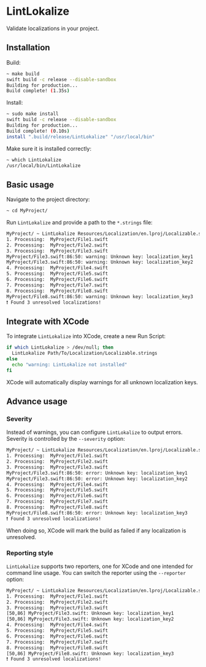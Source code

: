 # LintLokalize

Validate localizations in your project.

## Installation

Build:

```bash
~ make build
swift build -c release --disable-sandbox
Building for production...
Build complete! (1.35s)
```

Install:

```bash
~ sudo make install
swift build -c release --disable-sandbox
Building for production...
Build complete! (0.10s)
install ".build/release/LintLokalize" "/usr/local/bin"
```

Make sure it is installed correctly:

```bash
~ which LintLokalize
/usr/local/bin/LintLokalize
```

## Basic usage

Navigate to the project directory:

```bash
~ cd MyProject/
```

Run `LintLokalize` and provide a path to the `*.strings` file:

```bash
MyProject/ ~ LintLokalize Resources/Localization/en.lproj/Localizable.string
1. Processing:  MyProject/File1.swift
2. Processing:  MyProject/File2.swift
3. Processing:  MyProject/File3.swift
MyProject/File3.swift:86:50: warning: Unknown key: localization_key1
MyProject/File3.swift:86:50: warning: Unknown key: localization_key2
4. Processing:  MyProject/File4.swift
5. Processing:  MyProject/File5.swift
6. Processing:  MyProject/File6.swift
7. Processing:  MyProject/File7.swift
8. Processing:  MyProject/File8.swift
MyProject/File8.swift:86:50: warning: Unknown key: localization_key3
❗️ Found 3 unresolved localizations!
```

## Integrate with XCode

To integrate `LintLokalize` into XCode, create a new Run Script:

```bash
if which LintLokalize > /dev/null; then
  LintLokalize Path/To/Localization/Localizable.strings
else
  echo "warning: LintLokalize not installed"
fi
```

XCode will automatically display warnings for all unknown localization keys.

## Advance usage

### Severity 

Instead of warnings, you can configure `LintLokalize` to output errors. Severity is controlled by the `--severity` option:

```bash
MyProject/ ~ LintLokalize Resources/Localization/en.lproj/Localizable.string --severity error
1. Processing:  MyProject/File1.swift
2. Processing:  MyProject/File2.swift
3. Processing:  MyProject/File3.swift
MyProject/File3.swift:86:50: error: Unknown key: localization_key1
MyProject/File3.swift:86:50: error: Unknown key: localization_key2
4. Processing:  MyProject/File4.swift
5. Processing:  MyProject/File5.swift
6. Processing:  MyProject/File6.swift
7. Processing:  MyProject/File7.swift
8. Processing:  MyProject/File8.swift
MyProject/File8.swift:86:50: error: Unknown key: localization_key3
❗️ Found 3 unresolved localizations!
```

When doing so, XCode will mark the build as failed if any localization is unresolved.

### Reporting style

`LintLokalize` supports two reporters, one for XCode and one intended for command line usage. You can switch the reporter using the `--reporter` option:


```bash
MyProject/ ~ LintLokalize Resources/Localization/en.lproj/Localizable.string --reported cmd
1. Processing:  MyProject/File1.swift
2. Processing:  MyProject/File2.swift
3. Processing:  MyProject/File3.swift
[50,86] MyProject/File3.swift: Unknown key: localization_key1
[50,86] MyProject/File3.swift: Unknown key: localization_key2
4. Processing:  MyProject/File4.swift
5. Processing:  MyProject/File5.swift
6. Processing:  MyProject/File6.swift
7. Processing:  MyProject/File7.swift
8. Processing:  MyProject/File8.swift
[50,86] MyProject/File8.swift: Unknown key: localization_key3
❗️ Found 3 unresolved localizations!
```
